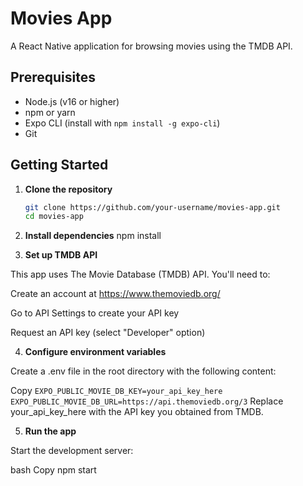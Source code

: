 # Movies App

A React Native application for browsing movies using the TMDB API.

## Prerequisites

- Node.js (v16 or higher)
- npm or yarn
- Expo CLI (install with `npm install -g expo-cli`)
- Git

## Getting Started

1. **Clone the repository**
   ```bash
   git clone https://github.com/your-username/movies-app.git
   cd movies-app


2. **Install dependencies**
npm install

3. **Set up TMDB API**

This app uses The Movie Database (TMDB) API. You'll need to:

Create an account at https://www.themoviedb.org/

Go to API Settings to create your API key

Request an API key (select "Developer" option)

4. **Configure environment variables**

Create a .env file in the root directory with the following content:

Copy
`EXPO_PUBLIC_MOVIE_DB_KEY=your_api_key_here
EXPO_PUBLIC_MOVIE_DB_URL=https://api.themoviedb.org/3`
Replace your_api_key_here with the API key you obtained from TMDB.

5. **Run the app**

Start the development server:

bash
Copy
npm start
